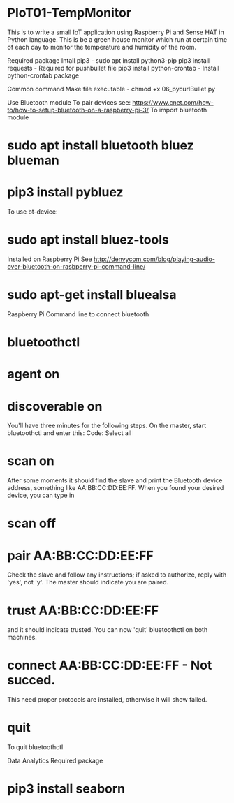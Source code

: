 # PIoT01-TempMonitor
This is to write a small IoT application using Raspberry Pi and Sense HAT in Python language. This is be a green house monitor which run at certain time of each day to monitor the temperature and humidity of the room.

Required package
Intall pip3 - sudo apt install python3-pip
pip3 install requests   - Required for pushbullet file
pip3 install python-crontab     - Install python-crontab package


Common command
Make file executable
    - chmod +x 06_pycurlBullet.py

Use Bluetooth module
To pair devices see: https://www.cnet.com/how-to/how-to-setup-bluetooth-on-a-raspberry-pi-3/
To import bluetooth module
# sudo apt install bluetooth bluez blueman
# pip3 install pybluez

To use bt-device: 
# sudo apt install bluez-tools

Installed on Raspberry Pi
See http://denvycom.com/blog/playing-audio-over-bluetooth-on-rasbperry-pi-command-line/
# sudo apt-get install bluealsa

Raspberry Pi Command line to connect bluetooth
# bluetoothctl

# agent on

# discoverable on
You'll have three minutes for the following steps. On the master, start bluetoothctl and enter this:
Code: Select all

# scan on
After some moments it should find the slave and print the Bluetooth device address, something like AA:BB:CC:DD:EE:FF. 
When you found your desired device, you can type in
# scan off
# pair AA:BB:CC:DD:EE:FF
Check the slave and follow any instructions; if asked to authorize, reply with 'yes', not 'y'. The master should indicate you are paired.

# trust AA:BB:CC:DD:EE:FF
and it should indicate trusted. You can now 'quit' bluetoothctl on both machines. 

# connect AA:BB:CC:DD:EE:FF     - Not succed.
This need proper protocols are installed, otherwise it will show failed.

# quit
To quit bluetoothctl


Data Analytics
Required package
# pip3 install seaborn

